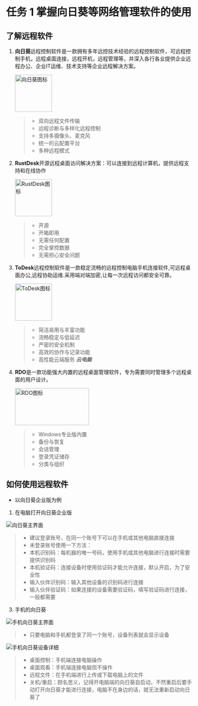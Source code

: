 # 任务 1 掌握向日葵等网络管理软件的使用

## 了解远程软件

1. **向日葵**远程控制软件是一款拥有多年远控技术经验的远程控制软件，可远程控制手机，远程桌面连接，远程开机，远程管理等，并深入各行各业提供企业远程办公、企业IT运维、技术支持等企业远程解决方案。

    <img src="https://pic2.zhimg.com/v2-2b89ea213b030f594c85351cbe27960e_xll.jpg" alt="向日葵图标" width="100" height="100"> 

    >- 双向远程文件传输
    >- 远程诊断与多样化远程控制
    >- 支持多摄像头、麦克风
    >- 统一的云配置平台
    >- 多种远程模式

2. **RustDesk**开源远程桌面访问解决方案：可以连接到远程计算机，提供远程支持和在线协作 

    <img src="https://softmall-images.oss-cn-qingdao.aliyuncs.com/20220105/vc-upload-1641373560638-5-rustdesk.png" alt="RustDesk图标" width="100" height="100">

    >- 开源
    >- 开箱即用
    >- 无需任何配置
    >- 完全掌控数据
    >- 无需担心安全问题

3. **ToDesk**远程控制软件是一款稳定流畅的远程控制电脑手机连接软件,可远程桌面办公,远程协助运维.采用端对端加密,让每一次远程访问都安全可靠。

    <img src="https://android-artworks.25pp.com/fs08/2021/06/07/8/110_85aed6382612f31ec581f22a9c3b377d_con.png" alt="ToDesk图标" width="100" height="100">

    >- 简洁易用与丰富功能
    >- 流畅稳定与低延迟
    >- 严密的安全机制
    >- 高效的协作与记录功能
    >- 高性能云端服务 ***云电脑***

4. **RDO**是一款功能强大内置的远程桌面管理软件，专为需要同时管理多个远程桌面的用户设计。

    <img src="https://tse1-mm.cn.bing.net/th/id/OIP-C.UFaFTJ3JzR1X1XsmLb6GNwHaDn?rs=1&pid=ImgDetMain" alt="RDO图标" width="200" height="100">

    >- Windows专业版内置
    >- 备份与恢复
    >- 会话管理
    >- 登录凭证储存
    >- 分类与组织

## 如何使用远程软件

- 以向日葵企业版为例

1. 在电脑打开向日葵企业版

![向日葵主界面](./Image/1.png)

>- 建议登录账号，在同一个账号下可以在手机或其他电脑直接连接
>- 未登录账号使用一下方法：
>- 本机识别码：每机器的唯一号码，使用手机或其他电脑进行连接时需要提供识别码
>- 本机验证码：连接设备时使用验证码才能允许连接，默认开启，为了安全性
>- 输入伙伴识别码：输入其他设备的识别码进行连接
>- 输入伙伴验证码：如果连接的设备需要验证码，填写验证码进行连接，一般都需要

3. 手机的向日葵

![手机向日葵主界面](./Image/3-1.jpg)

>- 只要电脑和手机都登录了同一个账号，设备列表就会显示设备

![手机向日葵设备详细](./Image/3-2.jpg)

>- 桌面控制：手机端连接电脑操作
>- 桌面观看：手机端连接电脑但不操作
>- 远程文件：在手机端进行上传或下载电脑上的文件
>- 关机/重启：顾名思义，记得开电脑端的向日葵自启动，不然重启后要手动打开向日葵才能进行连接，电脑不在身边的话，就无法重新启动向日葵了
